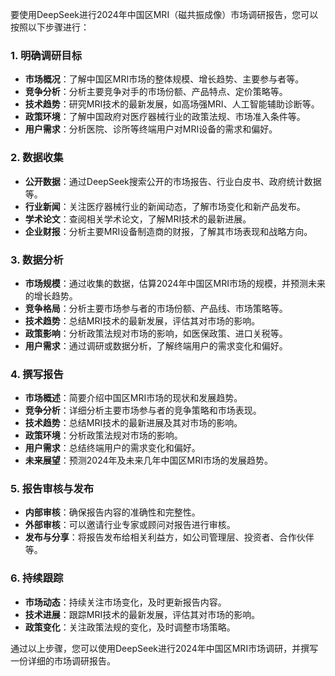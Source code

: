

要使用DeepSeek进行2024年中国区MRI（磁共振成像）市场调研报告，您可以按照以下步骤进行：

### 1. **明确调研目标**
- **市场概况**：了解中国区MRI市场的整体规模、增长趋势、主要参与者等。
- **竞争分析**：分析主要竞争对手的市场份额、产品特点、定价策略等。
- **技术趋势**：研究MRI技术的最新发展，如高场强MRI、人工智能辅助诊断等。
- **政策环境**：了解中国政府对医疗器械行业的政策法规、市场准入条件等。
- **用户需求**：分析医院、诊所等终端用户对MRI设备的需求和偏好。

### 2. **数据收集**
- **公开数据**：通过DeepSeek搜索公开的市场报告、行业白皮书、政府统计数据等。
- **行业新闻**：关注医疗器械行业的新闻动态，了解市场变化和新产品发布。
- **学术论文**：查阅相关学术论文，了解MRI技术的最新进展。
- **企业财报**：分析主要MRI设备制造商的财报，了解其市场表现和战略方向。

### 3. **数据分析**
- **市场规模**：通过收集的数据，估算2024年中国区MRI市场的规模，并预测未来的增长趋势。
- **竞争格局**：分析主要市场参与者的市场份额、产品线、市场策略等。
- **技术趋势**：总结MRI技术的最新发展，评估其对市场的影响。
- **政策影响**：分析政策法规对市场的影响，如医保政策、进口关税等。
- **用户需求**：通过调研或数据分析，了解终端用户的需求变化和偏好。

### 4. **撰写报告**
- **市场概述**：简要介绍中国区MRI市场的现状和发展趋势。
- **竞争分析**：详细分析主要市场参与者的竞争策略和市场表现。
- **技术趋势**：总结MRI技术的最新进展及其对市场的影响。
- **政策环境**：分析政策法规对市场的影响。
- **用户需求**：总结终端用户的需求变化和偏好。
- **未来展望**：预测2024年及未来几年中国区MRI市场的发展趋势。

### 5. **报告审核与发布**
- **内部审核**：确保报告内容的准确性和完整性。
- **外部审核**：可以邀请行业专家或顾问对报告进行审核。
- **发布与分享**：将报告发布给相关利益方，如公司管理层、投资者、合作伙伴等。

### 6. **持续跟踪**
- **市场动态**：持续关注市场变化，及时更新报告内容。
- **技术进展**：跟踪MRI技术的最新发展，评估其对市场的影响。
- **政策变化**：关注政策法规的变化，及时调整市场策略。

通过以上步骤，您可以使用DeepSeek进行2024年中国区MRI市场调研，并撰写一份详细的市场调研报告。